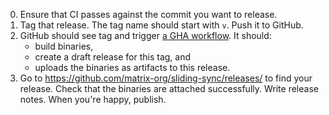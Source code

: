 0. Ensure that CI passes against the commit you want to release.
1. Tag that release. The tag name should start with `v`. Push it to GitHub.
2. GitHub should see tag and trigger [a GHA workflow](https://github.com/matrix-org/sliding-sync/actions/workflows/release.yml). It should: 
   - build binaries,
   - create a draft release for this tag, and
   - uploads the binaries as artifacts to this release.
3. Go to https://github.com/matrix-org/sliding-sync/releases/ to find your release. Check that the binaries are attached successfully. Write release notes. When you're happy, publish.